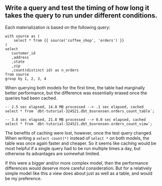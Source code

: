 ## Write a query and test the timing of how long it takes the query to run under different conditions. 

Each materialization is based on the following query: 

```{sql}
with source as (
    select * from {{ source('coffee_shop', 'orders') }}
)
select 
   customer_id
   ,address 
   ,state 
   ,zip
   ,count(distinct id) as n_orders
from source 
group by 1, 2, 3, 4
```

When querying both models for the first time, the table had marginally better performance, but the difference was essentially erased once the queries had been cached. 

```{sql}
-- 2.5 sec elapsed, 14.8 MB processed --> .1 sec elapsed, cached
select * from `dbt-tutorial-324521.dbt_bsorensen.orders_count_table`;

-- 3.8 sec elapsed, 21.8 MB processed --> 0.0 sec elapsed, cached
select * from `dbt-tutorial-324521.dbt_bsorensen.orders_count_view`; 
```

The benefits of caching were lost, however, once the test query changed. When writing a `select count(*)` instead of `select *` on both models, the table was once again faster and cheaper. So it seems like caching would be most helpful if a single query had to be run multiple times a day, but otherwise its advantages are somewhat limited. 

If this were a bigger and/or more complex model, then the performance differences would deserve more careful consideration. But for a relatively simple model like this a view does about just as well as a table, and would be my preference.